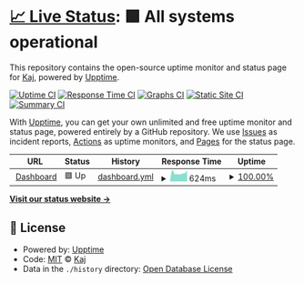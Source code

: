 # [📈 Live Status](https://status.aliasshield.com): <!--live status--> **🟩 All systems operational**

This repository contains the open-source uptime monitor and status page for [Kaj](https://kaj.me), powered by [Upptime](https://github.com/upptime/upptime).

[![Uptime CI](https://github.com/ByKaj/Fortifymail-Status/workflows/Uptime%20CI/badge.svg)](https://github.com/ByKaj/Fortifymail-Status/actions?query=workflow%3A%22Uptime+CI%22)
[![Response Time CI](https://github.com/ByKaj/Fortifymail-Status/workflows/Response%20Time%20CI/badge.svg)](https://github.com/ByKaj/Fortifymail-Status/actions?query=workflow%3A%22Response+Time+CI%22)
[![Graphs CI](https://github.com/ByKaj/Fortifymail-Status/workflows/Graphs%20CI/badge.svg)](https://github.com/ByKaj/Fortifymail-Status/actions?query=workflow%3A%22Graphs+CI%22)
[![Static Site CI](https://github.com/ByKaj/Fortifymail-Status/workflows/Static%20Site%20CI/badge.svg)](https://github.com/ByKaj/Fortifymail-Status/actions?query=workflow%3A%22Static+Site+CI%22)
[![Summary CI](https://github.com/ByKaj/Fortifymail-Status/workflows/Summary%20CI/badge.svg)](https://github.com/ByKaj/Fortifymail-Status/actions?query=workflow%3A%22Summary+CI%22)

With [Upptime](https://upptime.js.org), you can get your own unlimited and free uptime monitor and status page, powered entirely by a GitHub repository. We use [Issues](https://github.com/ByKaj/Fortifymail-Status/issues) as incident reports, [Actions](https://github.com/ByKaj/Fortifymail-Status/actions) as uptime monitors, and [Pages](https://status.aliasshield.com) for the status page.

<!--start: status pages-->
<!-- This summary is generated by Upptime (https://github.com/upptime/upptime) -->
<!-- Do not edit this manually, your changes will be overwritten -->
<!-- prettier-ignore -->
| URL | Status | History | Response Time | Uptime |
| --- | ------ | ------- | ------------- | ------ |
| <img alt="" src="https://icons.duckduckgo.com/ip3/app.fortifymail.com.ico" height="13"> [Dashboard](https://app.fortifymail.com) | 🟩 Up | [dashboard.yml](https://github.com/ByKaj/Fortifymail-Status/commits/HEAD/history/dashboard.yml) | <details><summary><img alt="Response time graph" src="./graphs/dashboard/response-time-week.png" height="20"> 624ms</summary><br><a href="https://status.aliasshield.com/history/dashboard"><img alt="Response time 624" src="https://img.shields.io/endpoint?url=https%3A%2F%2Fraw.githubusercontent.com%2FByKaj%2FFortifymail-Status%2FHEAD%2Fapi%2Fdashboard%2Fresponse-time.json"></a><br><a href="https://status.aliasshield.com/history/dashboard"><img alt="24-hour response time 624" src="https://img.shields.io/endpoint?url=https%3A%2F%2Fraw.githubusercontent.com%2FByKaj%2FFortifymail-Status%2FHEAD%2Fapi%2Fdashboard%2Fresponse-time-day.json"></a><br><a href="https://status.aliasshield.com/history/dashboard"><img alt="7-day response time 624" src="https://img.shields.io/endpoint?url=https%3A%2F%2Fraw.githubusercontent.com%2FByKaj%2FFortifymail-Status%2FHEAD%2Fapi%2Fdashboard%2Fresponse-time-week.json"></a><br><a href="https://status.aliasshield.com/history/dashboard"><img alt="30-day response time 624" src="https://img.shields.io/endpoint?url=https%3A%2F%2Fraw.githubusercontent.com%2FByKaj%2FFortifymail-Status%2FHEAD%2Fapi%2Fdashboard%2Fresponse-time-month.json"></a><br><a href="https://status.aliasshield.com/history/dashboard"><img alt="1-year response time 624" src="https://img.shields.io/endpoint?url=https%3A%2F%2Fraw.githubusercontent.com%2FByKaj%2FFortifymail-Status%2FHEAD%2Fapi%2Fdashboard%2Fresponse-time-year.json"></a></details> | <details><summary><a href="https://status.aliasshield.com/history/dashboard">100.00%</a></summary><a href="https://status.aliasshield.com/history/dashboard"><img alt="All-time uptime 100.00%" src="https://img.shields.io/endpoint?url=https%3A%2F%2Fraw.githubusercontent.com%2FByKaj%2FFortifymail-Status%2FHEAD%2Fapi%2Fdashboard%2Fuptime.json"></a><br><a href="https://status.aliasshield.com/history/dashboard"><img alt="24-hour uptime 100.00%" src="https://img.shields.io/endpoint?url=https%3A%2F%2Fraw.githubusercontent.com%2FByKaj%2FFortifymail-Status%2FHEAD%2Fapi%2Fdashboard%2Fuptime-day.json"></a><br><a href="https://status.aliasshield.com/history/dashboard"><img alt="7-day uptime 100.00%" src="https://img.shields.io/endpoint?url=https%3A%2F%2Fraw.githubusercontent.com%2FByKaj%2FFortifymail-Status%2FHEAD%2Fapi%2Fdashboard%2Fuptime-week.json"></a><br><a href="https://status.aliasshield.com/history/dashboard"><img alt="30-day uptime 100.00%" src="https://img.shields.io/endpoint?url=https%3A%2F%2Fraw.githubusercontent.com%2FByKaj%2FFortifymail-Status%2FHEAD%2Fapi%2Fdashboard%2Fuptime-month.json"></a><br><a href="https://status.aliasshield.com/history/dashboard"><img alt="1-year uptime 100.00%" src="https://img.shields.io/endpoint?url=https%3A%2F%2Fraw.githubusercontent.com%2FByKaj%2FFortifymail-Status%2FHEAD%2Fapi%2Fdashboard%2Fuptime-year.json"></a></details>

<!--end: status pages-->

[**Visit our status website →**](https://status.aliasshield.com)

## 📄 License

- Powered by: [Upptime](https://github.com/upptime/upptime)
- Code: [MIT](./LICENSE) © [Kaj](https://kaj.me)
- Data in the `./history` directory: [Open Database License](https://opendatacommons.org/licenses/odbl/1-0/)
